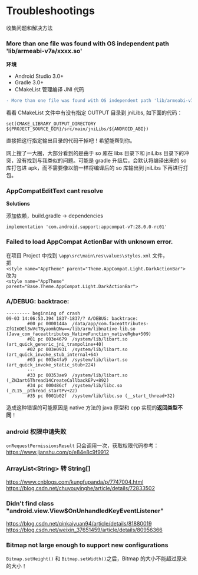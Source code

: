 # Troubleshootings

收集问题和解决方法

### More than one file was found with OS independent path 'lib/armeabi-v7a/xxxx.so'

**环境**

- Android Studio 3.0+
- Gradle 3.0+
- CMakeList 管理编译 JNI 代码

```diff
- More than one file was found with OS independent path 'lib/armeabi-v7a/xxxx.so'
```

看看 CMakeList 文件中有没有指定 OUTPUT 目录到 jniLibs, 如下面的代码：

```
set(CMAKE_LIBRARY_OUTPUT_DIRECTORY ${PROJECT_SOURCE_DIR}/src/main/jniLibs/${ANDROID_ABI})
```

直接把这行指定输出目录的代码干掉吧！希望能帮到你。

网上搜了一大圈，大部分看到的是由于 so 库在 libs 目录下和 jniLibs 目录下的冲突，没有找到与我类似的问题。可能是 gradle 升级后，会默认将编译出来的 so 库打包进 apk，而不需要像以前一样将编译后的 so 库输出到 jniLibs 下再进行打包。

### AppCompatEditText cant resolve

**Solutions**

添加依赖，build.gradle -> dependencies

```
implementation 'com.android.support:appcompat-v7:28.0.0-rc01'
```

### Failed to load AppCompat ActionBar with unknown error. 

在项目 Project 中找到 `\app\src\main\res\values\styles.xml` 文件，  
把  
`<style name="AppTheme" parent="Theme.AppCompat.Light.DarkActionBar">`  
改为  
`<style name="AppTheme" parent="Base.Theme.AppCompat.Light.DarkActionBar">`  

### A/DEBUG: backtrace:
```
--------- beginning of crash
09-03 14:06:53.394 1837-1837/? A/DEBUG: backtrace:
        #00 pc 0000144a  /data/app/com.faceattributes-ZfGInDEl3wVcT8yaomkQNw==/lib/arm/libnative-lib.so (Java_com_faceattributes_NativeFunction_nativeRgba+509)
        #01 pc 003e4679  /system/lib/libart.so (art_quick_generic_jni_trampoline+40)
        #02 pc 003e0931  /system/lib/libart.so (art_quick_invoke_stub_internal+64)
        #03 pc 003e4fa9  /system/lib/libart.so (art_quick_invoke_static_stub+224)
        ···
        #33 pc 00353ae9  /system/lib/libart.so (_ZN3art6Thread14CreateCallbackEPv+892)
        #34 pc 000486cf  /system/lib/libc.so (_ZL15__pthread_startPv+22)
        #35 pc 0001b02f  /system/lib/libc.so (__start_thread+32)
```
造成这种错误的可能原因是 native 方法的 java 原型和 cpp 实现的**返回类型不同**！

### android 权限申请失败

`onRequestPermissionsResult` 只会调用一次，获取权限代码参考：https://www.jianshu.com/p/e84e8c9f9912  

### ArrayList\<String> 转 String[]

https://www.cnblogs.com/kungfupanda/p/7747004.html  
https://blog.csdn.net/chuyouyinghe/article/details/72833502  
        
### Didn't find class "android.view.View$OnUnhandledKeyEventListener"

https://blog.csdn.net/qinkaiyuan94/article/details/81880019  
https://blog.csdn.net/weixin_37651459/article/details/80956366  

### Bitmap not large enough to support new configurations

`Bitmap.setHeight()` 和 `Bitmap.setWidth()`之后，Bitmap 的大小不能超过原来的大小！  
